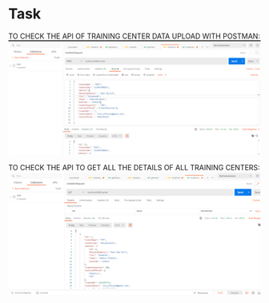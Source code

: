 # Task

TO CHECK THE API  OF TRAINING CENTER DATA UPLOAD WITH POSTMAN:
![Screenshot](Screenshot%20(90).png)

TO CHECK THE API TO GET ALL THE DETAILS OF ALL TRAINING CENTERS:
![Screenshot](Screenshot%20(92).png)



